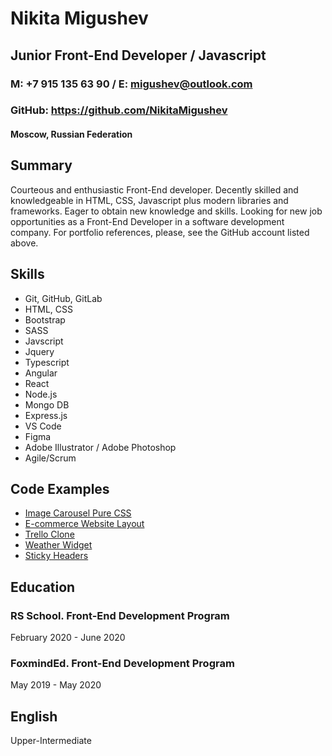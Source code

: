 # Nikita Migushev
## Junior Front-End Developer / Javascript
### M: +7 915 135 63 90 / E: migushev@outlook.com
### GitHub: https://github.com/NikitaMigushev
#### Moscow, Russian Federation
## Summary
Courteous and enthusiastic Front-End developer. Decently skilled and knowledgeable in HTML, CSS, Javascript plus modern libraries and frameworks. Eager to obtain new knowledge and skills. Looking for new job opportunities as a Front-End Developer in a software development company. For portfolio references, please, see the GitHub account listed above.
## Skills
- Git, GitHub, GitLab
- HTML, CSS
- Bootstrap
- SASS
- Javscript
- Jquery
- Typescript
- Angular
- React
- Node.js
- Mongo DB
- Express.js
- VS Code
- Figma
- Adobe Illustrator / Adobe Photoshop
- Agile/Scrum

## Code Examples

- [Image Carousel Pure CSS](https://github.com/NikitaMigushev/demos/tree/master/jquery/JQuery%20Image%20Carousel)
- [E-commerce Website Layout](https://github.com/NikitaMigushev/demos/tree/master/jquery/JQuery%20Form%20Validation)
- [Trello Clone](https://github.com/NikitaMigushev/demos/tree/master/jquery/JQuery%20Trello%20Clone)
- [Weather Widget](https://github.com/NikitaMigushev/demos/tree/master/javascript/Weather%20Widget)
- [Sticky Headers](https://github.com/NikitaMigushev/demos/tree/master/javascript/Sticky%20Headers)

## Education

### RS School. Front-End Development Program
February 2020 - June 2020

### FoxmindEd. Front-End Development Program
May 2019 - May 2020

## English
Upper-Intermediate